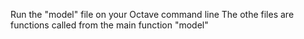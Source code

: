 Run the "model" file on your Octave command line
The othe files are functions called from the main function "model"
